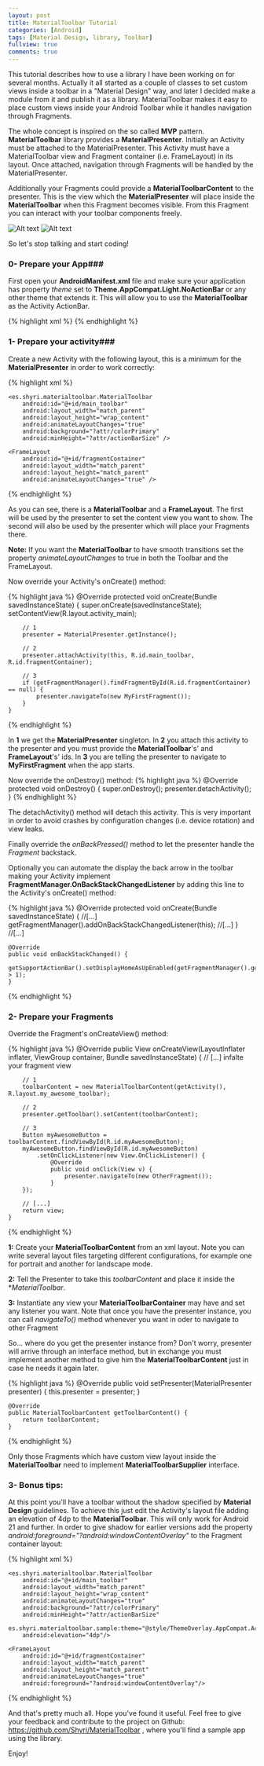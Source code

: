 ```yaml
---
layout: post
title: MaterialToolbar Tutorial
categories: [Android]
tags: [Material Design, library, Toolbar]
fullview: true
comments: true
---
```


This tutorial describes how to use a library I have been working on for several months. Actually it all started as a couple of classes to set custom views inside a toolbar in a "Material Design" way, and later I decided make a module from it and publish it as a library. MaterialToolbar makes it easy to place custom views inside your Android Toolbar while it handles navigation through Fragments.

The whole concept is inspired on the so called **MVP** pattern. **MaterialToolbar** library provides a **MaterialPresenter**. Initially an Activity must be attached to the MaterialPresenter. This Activity must have a MaterialToolbar view and Fragment container (i.e. FrameLayout) in its layout. Once attached, navigation through Fragments will be handled by the MaterialPresenter. 

Additionally your Fragments could provide a **MaterialToolbarContent** to the presenter. This is the view which the **MaterialPresenter** will place inside the **MaterialToolbar** when this Fragment becomes visible. From this Fragment you can interact with your toolbar components freely.

![Alt text](https://raw.githubusercontent.com/Shyri/MaterialToolbar/master/images/demo-portrait.gif) ![Alt text](https://raw.githubusercontent.com/Shyri/MaterialToolbar/master/images/demo-landscape.gif)

So let's stop talking and start coding!

### 0- Prepare your App###

First open your **AndroidManifest.xml** file and make sure your application has property *theme* set to **Theme.AppCompat.Light.NoActionBar** or any other theme that extends it. This will allow you to use the **MaterialToolbar** as the Activity ActionBar.

{% highlight xml %}
<application
        android:icon="@drawable/ic_launcher"
        android:label="@string/app_name"
        android:theme="@style/Theme.AppCompat.Light.NoActionBar" >
        <!-- ... -->
</application>
{% endhighlight %}

### 1- Prepare your activity###
Create a new Activity with the following layout, this is a minimum for the **MaterialPresenter** in order to work correctly:

{% highlight xml %}
<LinearLayout xmlns:android="http://schemas.android.com/apk/res/android"
    xmlns:tools="http://schemas.android.com/tools"
    android:layout_width="match_parent"
    android:layout_height="match_parent"
    android:orientation="vertical"
    tools:context=".MainActivity">

    <es.shyri.materialtoolbar.MaterialToolbar
        android:id="@+id/main_toolbar"
        android:layout_width="match_parent"
        android:layout_height="wrap_content"
        android:animateLayoutChanges="true"
        android:background="?attr/colorPrimary"
        android:minHeight="?attr/actionBarSize" />

    <FrameLayout
        android:id="@+id/fragmentContainer"
        android:layout_width="match_parent"
        android:layout_height="match_parent"
        android:animateLayoutChanges="true" />

</LinearLayout>
{% endhighlight %}

As you can see, there is a **MaterialToolbar** and a **FrameLayout**. The first will be used by the presenter to set the content view you want to show. The second will also be used by the presenter which will place your Fragments there.

**Note:** If you want the **MaterialToolbar** to have smooth transitions set the property *animateLayoutChanges* to true in both the Toolbar and the FrameLayout.

Now override your Activity's onCreate() method:

{% highlight java %}
	@Override
    protected void onCreate(Bundle savedInstanceState) {
        super.onCreate(savedInstanceState);
        setContentView(R.layout.activity_main);

        // 1
        presenter = MaterialPresenter.getInstance();

        // 2
        presenter.attachActivity(this, R.id.main_toolbar, R.id.fragmentContainer);  
        
        // 3
        if (getFragmentManager().findFragmentById(R.id.fragmentContainer) == null) {
            presenter.navigateTo(new MyFirstFragment());
        }
    }
{% endhighlight %}

In **1** we get the **MaterialPresenter** singleton. In **2** you attach this activity to the presenter and you must provide the **MaterialToolbar**'s' and **FrameLayout**'s' ids. In **3** you are telling the presenter to navigate to **MyFirstFragment** when the app starts.

Now override the onDestroy() method:
{% highlight java %}
	@Override
    protected void onDestroy() {
        super.onDestroy();
        presenter.detachActivity();
    }
{% endhighlight %}

The detachActivity() method will detach this activity. This is very important in order to avoid crashes by configuration changes (i.e. device rotation) and view leaks.

Finally override the *onBackPressed()* method to let the presenter handle the *Fragment* backstack.

Optionally you can automate the display the back arrow in the toolbar making your Activity implement **FragmentManager.OnBackStackChangedListener** by adding this line to the Activity's onCreate() method:

{% highlight java %}
	@Override
    protected void onCreate(Bundle savedInstanceState) {
    	//[...]
    	getFragmentManager().addOnBackStackChangedListener(this);
    	//[...]
    }
    //[...]

    @Override
    public void onBackStackChanged() {
        getSupportActionBar().setDisplayHomeAsUpEnabled(getFragmentManager().getBackStackEntryCount() > 1);
    }
{% endhighlight %}

### 2- Prepare your Fragments ###

Override the Fragment's onCreateView() method:

{% highlight java %}
	@Override
    public View onCreateView(LayoutInflater inflater, ViewGroup container, Bundle savedInstanceState) {
    	// [...] infalte your fragment view
    	
    	// 1
    	toolbarContent = new MaterialToolbarContent(getActivity(), R.layout.my_awesome_toolbar);

    	// 2
    	presenter.getToolbar().setContent(toolbarContent);

    	// 3
    	Button myAwesomeButton = toolbarContent.findViewById(R.id.myAwesomeButton);
		myAwesomeButton.findViewById(R.id.myAwesomeButton)
			.setOnClickListener(new View.OnClickListener() {
            	@Override
            	public void onClick(View v) {
                	presenter.navigateTo(new OtherFragment());
            	}
        });

    	// [...]
    	return view;
    }
{% endhighlight %}	

**1:** Create your **MaterialToolbarContent** from an xml layout. Note you can write several layout files targeting different configurations, for example one for portrait and another for landscape mode.

**2:** Tell the Presenter to take this *toolbarContent* and place it inside the **MaterialToolbar*.

**3:** Instantiate any view your **MaterialToolbarContainer** may have and set any listener you want.
Note that once you have the presenter instance, you can call *navigateTo()* method whenever you want in oder to navigate to other Fragment

So... where do you get the presenter instance from? Don't worry, presenter will arrive through an interface method, but in exchange you must implement another method to give him the **MaterialToolbarContent** just in case he needs it again later.

{% highlight java %}
	@Override
    public void setPresenter(MaterialPresenter presenter) {
        this.presenter = presenter;
    }

    @Override
    public MaterialToolbarContent getToolbarContent() {
        return toolbarContent;
    }
{% endhighlight %}


Only those Fragments which have custom view layout inside the **MaterialToolbar** need to implement **MaterialToolbarSupplier** interface.

### 3- Bonus tips: ###
At this point you'll have a toolbar without the shadow specified by **Material Design** guidelines. To achieve this just edit the Activity's layout file adding an elevation of 4dp to the **MaterialToolbar**. This will only work for Android 21 and further. In order to give shadow for earlier versions add the property *android:foreground="?android:windowContentOverlay"* to the Fragment container layout:

{% highlight xml %}
<LinearLayout xmlns:android="http://schemas.android.com/apk/res/android"
    xmlns:tools="http://schemas.android.com/tools"
    xmlns:es.shyri.materialtoolbar.sample="http://schemas.android.com/apk/res-auto"
    android:layout_width="match_parent"
    android:layout_height="match_parent"
    android:orientation="vertical"
    tools:context=".MainActivity">

    <es.shyri.materialtoolbar.MaterialToolbar
        android:id="@+id/main_toolbar"
        android:layout_width="match_parent"
        android:layout_height="wrap_content"
        android:animateLayoutChanges="true"
        android:background="?attr/colorPrimary"
        android:minHeight="?attr/actionBarSize"
        es.shyri.materialtoolbar.sample:theme="@style/ThemeOverlay.AppCompat.ActionBar"
        android:elevation="4dp"/>

    <FrameLayout
        android:id="@+id/fragmentContainer"
        android:layout_width="match_parent"
        android:layout_height="match_parent"
        android:animateLayoutChanges="true"
        android:foreground="?android:windowContentOverlay"/>

</LinearLayout>
{% endhighlight %}


And that's pretty much all. Hope you've found it useful. Feel free to give your feedback and contribute to the project on Github: https://github.com/Shyri/MaterialToolbar , where you'll find a sample app using the library.

Enjoy!
